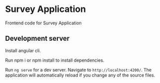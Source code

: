# Survey Application

Frontend code for Survey Application

## Development server
Install angular cli.

Run npm i or npm install to install dependencies.

Run `ng serve` for a dev server. Navigate to `http://localhost:4200/`. The application will automatically reload if you change any of the source files.